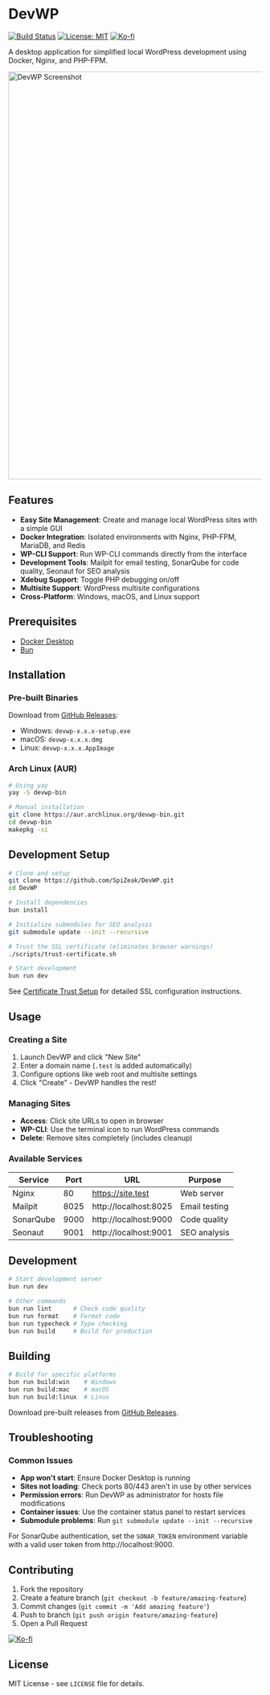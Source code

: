 # DevWP

[![Build Status](https://github.com/SpiZeak/DevWP/actions/workflows/release.yml/badge.svg)](https://github.com/SpiZeak/DevWP/actions/workflows/release.yml)
[![License: MIT](https://img.shields.io/badge/License-MIT-yellow.svg)](https://opensource.org/licenses/MIT)
[![Ko-fi](https://ko-fi.com/img/githubbutton_sm.svg)](https://ko-fi.com/SpiZeak)

A desktop application for simplified local WordPress development using Docker, Nginx, and PHP-FPM.

<img width="1195" height="812" alt="DevWP Screenshot" src="https://github.com/user-attachments/assets/ad1c8b77-ee54-4d7e-b209-d2593af8a14f" />

## Features

- **Easy Site Management**: Create and manage local WordPress sites with a simple GUI
- **Docker Integration**: Isolated environments with Nginx, PHP-FPM, MariaDB, and Redis
- **WP-CLI Support**: Run WP-CLI commands directly from the interface
- **Development Tools**: Mailpit for email testing, SonarQube for code quality, Seonaut for SEO analysis
- **Xdebug Support**: Toggle PHP debugging on/off
- **Multisite Support**: WordPress multisite configurations
- **Cross-Platform**: Windows, macOS, and Linux support

## Prerequisites

- [Docker Desktop](https://www.docker.com/products/docker-desktop/)
- [Bun](https://bun.sh/)

## Installation

### Pre-built Binaries

Download from [GitHub Releases](https://github.com/SpiZeak/DevWP/releases):

- Windows: `devwp-x.x.x-setup.exe`
- macOS: `devwp-x.x.x.dmg`
- Linux: `devwp-x.x.x.AppImage`

### Arch Linux (AUR)

```bash
# Using yay
yay -S devwp-bin

# Manual installation
git clone https://aur.archlinux.org/devwp-bin.git
cd devwp-bin
makepkg -si
```

## Development Setup

```bash
# Clone and setup
git clone https://github.com/SpiZeak/DevWP.git
cd DevWP

# Install dependencies
bun install

# Initialize submodules for SEO analysis
git submodule update --init --recursive

# Trust the SSL certificate (eliminates browser warnings)
./scripts/trust-certificate.sh

# Start development
bun run dev
```

See [Certificate Trust Setup](docs/certificate-trust-setup.md) for detailed SSL configuration instructions.

## Usage

### Creating a Site

1. Launch DevWP and click "New Site"
2. Enter a domain name (`.test` is added automatically)
3. Configure options like web root and multisite settings
4. Click "Create" - DevWP handles the rest!

### Managing Sites

- **Access**: Click site URLs to open in browser
- **WP-CLI**: Use the terminal icon to run WordPress commands
- **Delete**: Remove sites completely (includes cleanup)

### Available Services

| Service   | Port | URL                   | Purpose       |
| --------- | ---- | --------------------- | ------------- |
| Nginx     | 80   | https://site.test     | Web server    |
| Mailpit   | 8025 | http://localhost:8025 | Email testing |
| SonarQube | 9000 | http://localhost:9000 | Code quality  |
| Seonaut   | 9001 | http://localhost:9001 | SEO analysis  |

## Development

```bash
# Start development server
bun run dev

# Other commands
bun run lint      # Check code quality
bun run format    # Format code
bun run typecheck # Type checking
bun run build     # Build for production
```

## Building

```bash
# Build for specific platforms
bun run build:win    # Windows
bun run build:mac    # macOS
bun run build:linux  # Linux
```

Download pre-built releases from [GitHub Releases](https://github.com/SpiZeak/DevWP/releases).

## Troubleshooting

### Common Issues

- **App won't start**: Ensure Docker Desktop is running
- **Sites not loading**: Check ports 80/443 aren't in use by other services
- **Permission errors**: Run DevWP as administrator for hosts file modifications
- **Container issues**: Use the container status panel to restart services
- **Submodule problems**: Run `git submodule update --init --recursive`

For SonarQube authentication, set the `SONAR_TOKEN` environment variable with a valid user token from http://localhost:9000.

## Contributing

1. Fork the repository
2. Create a feature branch (`git checkout -b feature/amazing-feature`)
3. Commit changes (`git commit -m 'Add amazing feature'`)
4. Push to branch (`git push origin feature/amazing-feature`)
5. Open a Pull Request

[![Ko-fi](https://ko-fi.com/img/githubbutton_sm.svg)](https://ko-fi.com/SpiZeak)

## License

MIT License - see `LICENSE` file for details.
